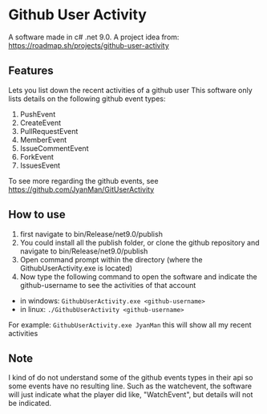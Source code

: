 # Github User Activity
A software made in c# .net 9.0.
A project idea from: https://roadmap.sh/projects/github-user-activity

## Features
Lets you list down the recent activities of a github user
This software only lists details on the following github event types:
1. PushEvent
2. CreateEvent
3. PullRequestEvent
4. MemberEvent
5. IssueCommentEvent
6. ForkEvent
7. IssuesEvent

To see more regarding the github events, see https://github.com/JyanMan/GitUserActivity

## How to use
1. first navigate to bin/Release/net9.0/publish
2. You could install all the publish folder, or clone the github repository and navigate to bin/Release/net9.0/publish
3. Open command prompt within the directory (where the GithubUserActivity.exe is located)
4. Now type the following command to open the software and indicate the github-username to see the activities of that account
- in windows: `GithubUserActivity.exe <github-username>`
- in linux: `./GithubUserActivity <github-username>`

For example:
   `GithubUserActivity.exe JyanMan`
   this will show all my recent activities

## Note
I kind of do not understand some of the github events types in their api so some events have no resulting line.
Such as the watchevent, the software will just indicate what the player did like, "WatchEvent", but details will not be indicated.


